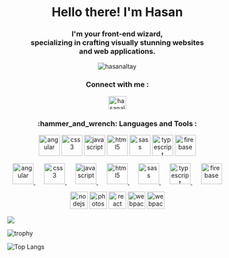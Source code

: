 <h1 align="center">Hello there! I'm Hasan</h1>
<h3 align="center">I'm your front-end wizard, <br> specializing in crafting visually stunning websites<br> and web applications.</h3>
<p align="center"><img src="https://komarev.com/ghpvc/?username=hasanaltay&label=Profile%20views&color=0e75b6&style=flat" alt="hasanaltay" /></p>

<h3 align="center">Connect with me :</h3>

<p align="center">
<a href="https://linkedin.com/in/hasanaltay" target="blank">
<img align="center" src="https://raw.githubusercontent.com/rahuldkjain/github-profile-readme-generator/master/src/images/icons/Social/linked-in-alt.svg" alt="hasanaltay" height="30" width="40" /></a>
</p>

<h3 align="center"> :hammer_and_wrench: Languages and Tools :</h3>

<p align="center"> 
<a href="https://angular.io" target="_blank" rel="noreferrer"> <img src="https://skills.thijs.gg/icons?i=angular&theme=dark" alt="angular" width="48" height="48" /></a> 
<a href="https://www.w3schools.com/css/" target="_blank" rel="noreferrer"> <img src="https://skills.thijs.gg/icons?i=css&theme=dark" alt="css3" width="48" height="48" /></a> 
<a href="https://developer.mozilla.org/en-US/docs/Web/JavaScript" target="_blank" rel="noreferrer"> <img src="https://skills.thijs.gg/icons?i=javascript&theme=dark" alt="javascript" width="48" height="48" /></a>
<a href="https://www.w3.org/html/" target="_blank" rel="noreferrer"> <img src="https://skills.thijs.gg/icons?i=html&theme=dark" alt="html5" width="48" height="48" /></a>
<a href="https://sass-lang.com" target="_blank" rel="noreferrer"> <img src="https://skills.thijs.gg/icons?i=sass&theme=dark" alt="sass" width="48" height="48" /></a> 
<a href="https://www.typescriptlang.org/" target="_blank" rel="noreferrer"> <img src="https://skills.thijs.gg/icons?i=ts&theme=dark" alt="typescript" width="48" height="48" /></a> 
<a href="https://firebase.google.com/" target="_blank" rel="noreferrer"> <img src="https://skills.thijs.gg/icons?i=firebase&theme=dark" alt="firebase" width="48" height="48" /></a> 
</p>

<p align="center"> 
  <a href="https://angular.io" target="_blank" rel="noreferrer" style="padding: 10px;">
    <img src="https://skills.thijs.gg/icons?i=angular&theme=dark" alt="angular" width="48" height="48" />
  </a>
  <a href="https://www.w3schools.com/css/" target="_blank" rel="noreferrer" style="padding: 10px;">
    <img src="https://skills.thijs.gg/icons?i=css&theme=dark" alt="css3" width="48" height="48" />
  </a>
  <a href="https://developer.mozilla.org/en-US/docs/Web/JavaScript" target="_blank" rel="noreferrer" style="padding: 10px;">
    <img src="https://skills.thijs.gg/icons?i=javascript&theme=dark" alt="javascript" width="48" height="48" />
  </a>
  <a href="https://www.w3.org/html/" target="_blank" rel="noreferrer" style="padding: 10px;">
    <img src="https://skills.thijs.gg/icons?i=html&theme=dark" alt="html5" width="48" height="48" />
  </a>
  <a href="https://sass-lang.com" target="_blank" rel="noreferrer" style="padding: 10px;">
    <img src="https://skills.thijs.gg/icons?i=sass&theme=dark" alt="sass" width="48" height="48" />
  </a>
  <a href="https://www.typescriptlang.org/" target="_blank" rel="noreferrer" style="padding: 10px;">
    <img src="https://skills.thijs.gg/icons?i=ts&theme=dark" alt="typescript" width="48" height="48" />
  </a>
  <a href="https://firebase.google.com/" target="_blank" rel="noreferrer" style="padding: 10px;">
    <img src="https://skills.thijs.gg/icons?i=firebase&theme=dark" alt="firebase" width="48" height="48" />
  </a>
</p>


<p align="center"> 
<a href="https://nodejs.org" target="_blank" rel="noreferrer"> <img src="https://skills.thijs.gg/icons?i=nodejs&theme=dark" alt="nodejs" width="40" height="40" /></a> 
<a href="https://www.photoshop.com/en" target="_blank" rel="noreferrer"> <img src="https://skills.thijs.gg/icons?i=photoshop&theme=dark" alt="photoshop" width="40" height="40" /></a> 
<a href="https://react.dev/" target="_blank" rel="noreferrer"> <img src="https://skills.thijs.gg/icons?i=react&theme=dark" alt="react" width="40" height="40" /></a>
<a href="https://webpack.js.org" target="_blank" rel="noreferrer"> <img src="https://skills.thijs.gg/icons?i=webpack&theme=dark" alt="webpack" width="40" height="40" /></a>
<a href="https://figma.com" target="_blank" rel="noreferrer"> <img src="https://skills.thijs.gg/icons?i=figma&theme=dark" alt="webpack" width="40" height="40" /></a>
</p>


![](https://github-readme-stats.vercel.app/api?username=hasanaltay&show_icons=true&theme=transparent)

![trophy](https://github-profile-trophy.vercel.app/?username=hasanaltay&theme=tokyonight&title=Commits&margin-w=15&margin-h=15&no-frame=true&no-bg=true)

![Top Langs](https://github-readme-stats.vercel.app/api/top-langs/?username=hasanaltay&layout=donut&theme=transparent)



